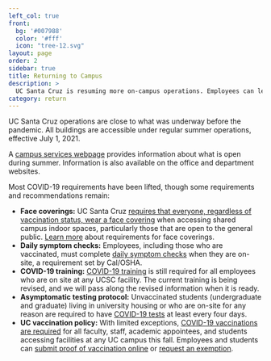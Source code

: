 ```yaml
---
left_col: true
front:
  bg: '#007988'
  color: '#fff'
  icon: "tree-12.svg"
layout: page
order: 2
sidebar: true
title: Returning to Campus
description: >
  UC Santa Cruz is resuming more on-campus operations. Employees can learn more about what is needed to return to UC Santa Cruz sites. 
category: return
---
```


UC Santa Cruz operations are close to what was underway before the pandemic. All buildings are accessible under regular summer operations, effective July 1, 2021.

A [campus services webpage](https://recovery.ucsc.edu/support-for-students/campus-services/) provides information about what is open during summer. Information is also available on the office and department websites.

Most COVID-19 requirements have been lifted, though some requirements and recommendations remain:

- **Face coverings:** UC Santa Cruz [requires that everyone, regardless of vaccination status, wear a face covering](https://slugstrong.ucsc.edu/returning-to-campus/face-coverings/) when accessing shared campus indoor spaces, particularly those that are open to the general public. [Learn more](https://ehs.ucsc.edu/programs/safety-ih/covid-resources.html) about requirements for face coverings.
- **Daily symptom checks:** Employees, including those who are vaccinated, must complete [daily symptom checks](https://slugstrong.ucsc.edu/returning-to-campus/checking-for-symptoms/) when they are on-site, a requirement set by Cal/OSHA.
- **COVID-19 training:** [COVID-19 training](https://recovery.ucsc.edu/returning-to-campus/get-trained/) is still required for all employees who are on site at any UCSC facility. The current training is being revised, and we will pass along the revised information when it is ready.
- **Asymptomatic testing protocol:** Unvaccinated students (undergraduate and graduate) living in university housing or who are on-site for any reason are required to have [COVID-19 tests](https://healthcenter.ucsc.edu/services/covid19.html) at least every four days.
- **UC vaccination policy:** With limited exceptions, [COVID-19 vaccinations are required](https://news.ucsc.edu/2021/07/systemwide-vaccination-policy.html) for all faculty, staff, academic appointees, and students accessing facilities at any UC campus this fall. Employees and students can [submit proof of vaccination online](https://healthcenter.ucsc.edu/services/covid-19/covid-vaccine.html#requirement) or [request an exemption](https://healthcenter.ucsc.edu/services/covid-19/covid-vaccine.html#exception).
